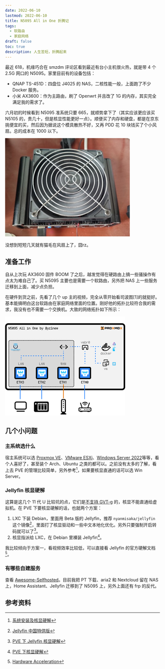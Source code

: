 ```yaml
---
date: 2022-06-10
lastmod: 2022-06-10
title: N5095 All in One 折腾记
tags:
  - 软路由
  - 家庭网络
draft: false
toc: true
description: 人生苦短，折腾起来
---
```


最近 618，机缘巧合在 smzdm 评论区看到最近有台小主机很火热，就是带 4 个 2.5G 网口的 N5095。家里目前有的设备包括：

- QNAP TS-451D：四盘位 J4025 的 NAS，二核性能一般，上面跑了不少 Docker 服务。
- 小米 AX3600：作为主路由，刷了 Openwrt 并且改了 1G 的内存，其实完全满足我的需求了。

六月初的时候看到 N5095 准系统只要 665，就顺势拿下了（其实应该更应该买 N5105 的，贵几十，但是核显性能更好一点）。顺便买了内存和硬盘，都是在京东挑便宜的买，然后因为据说这个模具散热不好，又再 PDD 花 10 块钱买了个小风扇。总的成本在 1000 以下。

![N5095](https://raw.githubusercontent.com/yzlnew/ImageBed/master/blog/2022n5095-hardware%20(Phone).jpg)

没想到短短几天就有猫毛在风扇上了，囧rz。

## 准备工作

自从上次玩 AX3600 固件 BOOM 了之后，越发觉得在硬路由上搞一些骚操作有点太为难自己了。买 N5095 主要也是需要一个软路由，另外把 NAS 上一些服务迁移到上面，减少点负担。

在硬件到货之前，先看了几个 up 主的视频，完全从零开始看司波图[1]的就挺好。基本能搞明白这台软路由在家庭网络里面的位置。刚好他的拓扑比较符合我的需求，我没有也不需要一个交换机。大致的网络拓扑如下所示：

![Network Overview](https://raw.githubusercontent.com/yzlnew/ImageBed/master/blog/2022n5095-aio.png)


## 几个小问题

### 主系统选什么

宿主系统可以选 [Proxmox VE](https://www.proxmox.com/en/)、[VMware ESXi](https://www.vmware.com/products/esxi-and-esx.html)、[Windows Server 2022](https://www.microsoft.com/en-us/windows-server)等等，看个人喜好了，甚至装个 Arch、Ubuntu 之类的都可以。之前没有太多的了解，看上去 PVE 的管理比较简单，另外参考[^2]，如果要核显直通的话可以选 Win Server。

### Jellyfin 核显硬解

这算是这几个 11 代 U 比较坑的点，它们是[不支持 GVT-g](https://www.intel.com/content/www/us/en/support/articles/000058558/graphics.html) 的，核显不能直通给虚拟机。在 PVE 下要核显硬解的话，也就两个方案：

1. LXC 下装 Debian，里面用 Beta 版的 Jellyfin，推荐 `nyanmisaka/jellyfin` 这个镜像[^3]，里面打了核显驱动和一些中文本地化优化。另外只要强制开启转码就可以了[^4]。
2. 核显指派给 LXC，在 Debian 里裸装 Jellyfin[^5]。

我比较倾向于方案一，看视频效率比较低，可以直接看 Jellyfin 的官方硬解文档[^6]。

### 有哪些自建服务

查看 [Awesome-Selfhosted](https://github.com/awesome-selfhosted/awesome-selfhosted)。目前我把 PT 下载、aria2 和 Nextcloud 留在 NAS 上，Home Assistant、Jellyfin 迁移到了 N5095 上，另外上面还有 frp 的反代。

## 参考资料

 [^1]: [2022版通用型PVE_AIO服务器布局教程](https://www.bilibili.com/video/BV1GY41177Es)
 [^2]: [系统安装及核显硬解](https://www.bilibili.com/video/BV18L4y1F7gN)
 [^3]: [Jellyfin 中国特供版](https://www.bilibili.com/read/cv14514123)
 [^4]: [PVE 下 Jellyfin 核显硬解](https://www.bilibili.com/video/BV1sB4y197RS)
 [^5]: [PVE 下核显硬解](https://www.bilibili.com/video/BV1dY4y137PB)
 [^6]: [Hardware Acceleration](https://jellyfin.org/docs/general/administration/hardware-acceleration.html#intel-gen9-and-gen11-igpus)